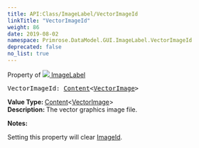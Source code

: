 ```yaml
---
title: API:Class/ImageLabel/VectorImageId
linkTitle: "VectorImageId"
weight: 86
date: 2019-08-02
namespace: Primrose.DataModel.GUI.ImageLabel.VectorImageId
deprecated: false
no_list: true
---
```

Property of <a href="/docs/api-reference/Class/ImageLabel"><img src="/icons/silk/picture.png"/>&nbsp;ImageLabel</a>
<pre class="method-declaration">
VectorImageId: <a class="type" href="/docs/api-reference/Misc/Content">Content</a><<a class="type" href="/docs/api-reference/Asset/VectorImage">VectorImage</a>></pre>
<b>Value Type: </b>
<a class="type" href="/docs/api-reference/Misc/Content">Content</a><<a class="type" href="/docs/api-reference/Asset/VectorImage">VectorImage</a>>
<br/>
<b>Description: </b>
The vector graphics image file.

<b>Notes: </b>
<p class="remarks">
Setting this property will clear <a href="/docs/api-reference/Class/ImageLabel/ImageId" >ImageId</a>.
</p>
